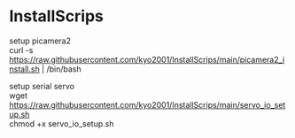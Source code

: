 # InstallScrips

setup picamera2</br>
curl -s https://raw.githubusercontent.com/kyo2001/InstallScrips/main/picamera2_install.sh | /bin/bash</br>

setup serial servo</br>
wget https://raw.githubusercontent.com/kyo2001/InstallScrips/main/servo_io_setup.sh</br>
chmod +x servo_io_setup.sh</br>
